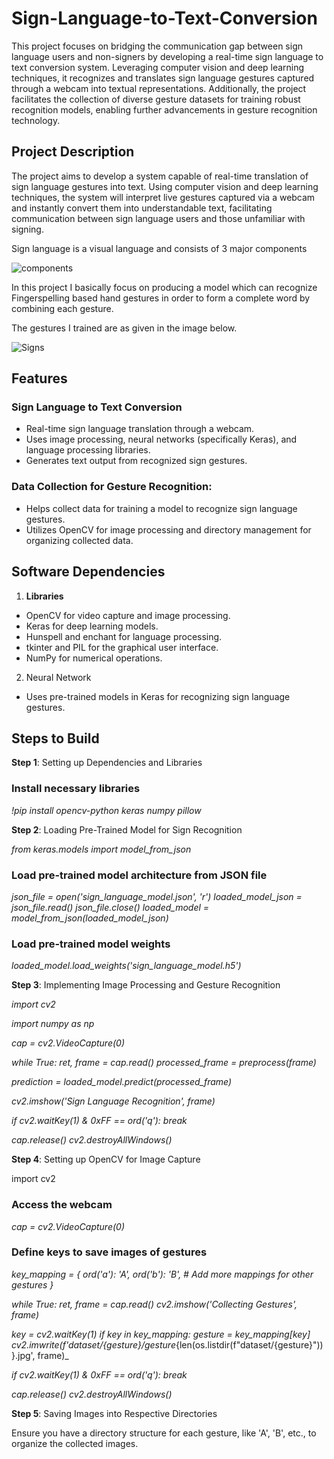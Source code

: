 
# Sign-Language-to-Text-Conversion

This project focuses on bridging the communication gap between sign language users and non-signers by developing a real-time sign language to text conversion system. Leveraging computer vision and deep learning techniques, it recognizes and translates sign language gestures captured through a webcam into textual representations. Additionally, the project facilitates the collection of diverse gesture datasets for training robust recognition models, enabling further advancements in gesture recognition technology.
## Project Description

The project aims to develop a system capable of real-time translation of sign language gestures into text. Using computer vision and deep learning techniques, the system will interpret live gestures captured via a webcam and instantly convert them into understandable text, facilitating communication between sign language users and those unfamiliar with signing.

Sign language is a visual language and consists of 3 major components 

![components](images/components.jpg)

In this project I basically focus on producing a model which can recognize Fingerspelling based hand gestures in order to form a complete word by combining each gesture. 

The gestures I  trained are as given in the image below.

![Signs](images/signs.jpg)

## Features

### Sign Language to Text Conversion

* Real-time sign language translation through a webcam.
* Uses image processing, neural networks (specifically Keras), and language processing libraries.
* Generates text output from recognized sign gestures.

### Data Collection for Gesture Recognition:

* Helps collect data for training a model to recognize sign language gestures.
* Utilizes OpenCV for image processing and directory management for organizing collected data.

## Software Dependencies

1. **Libraries**

* OpenCV for video capture and image processing.
* Keras for deep learning models.
* Hunspell and enchant for language processing.
* tkinter and PIL for the graphical user interface.
* NumPy for numerical operations.

2. Neural Network

* Uses pre-trained models in Keras for recognizing sign language gestures.

## Steps to Build

**Step 1**: Setting up Dependencies and Libraries

### Install necessary libraries
_!pip install opencv-python keras numpy pillow_

**Step 2**: Loading Pre-Trained Model for Sign Recognition

_from keras.models import model_from_json_

### Load pre-trained model architecture from JSON file
_json_file = open('sign_language_model.json', 'r')
loaded_model_json = json_file.read()
json_file.close()
loaded_model = model_from_json(loaded_model_json)_

### Load pre-trained model weights
_loaded_model.load_weights('sign_language_model.h5')_

**Step 3**: Implementing Image Processing and Gesture Recognition

_import cv2_

_import numpy as np_

_cap = cv2.VideoCapture(0)_

_while True:
ret, frame = cap.read()
processed_frame = preprocess(frame)_
    
_prediction = loaded_model.predict(processed_frame)_
    
_cv2.imshow('Sign Language Recognition', frame)_
    
_if cv2.waitKey(1) & 0xFF == ord('q'):
break_

_cap.release()
cv2.destroyAllWindows()_

**Step 4**: Setting up OpenCV for Image Capture

import cv2

### Access the webcam
_cap = cv2.VideoCapture(0)_

### Define keys to save images of gestures
_key_mapping = {
    ord('a'): 'A', 
    ord('b'): 'B',
    # Add more mappings for other gestures
}_

_while True:
ret, frame = cap.read()
cv2.imshow('Collecting Gestures', frame)_
    
_key = cv2.waitKey(1)
if key in key_mapping:
gesture = key_mapping[key]
cv2.imwrite(f'dataset/{gesture}/gesture_{len(os.listdir(f"dataset/{gesture}"))}.jpg', frame)_
    
_if cv2.waitKey(1) & 0xFF == ord('q'):
break_

_cap.release()
cv2.destroyAllWindows()_

**Step 5**: Saving Images into Respective Directories

Ensure you have a directory structure for each gesture, like 'A', 'B', etc., to organize the collected images.

